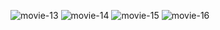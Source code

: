 
![movie-13](https://user-images.githubusercontent.com/98634205/177036060-3f46e585-0679-4431-8e27-ca78b3a7a909.png)
![movie-14](https://user-images.githubusercontent.com/98634205/177036086-33af8794-2cfe-421f-ad62-5aa85a6083ed.jpg)
![movie-15](https://user-images.githubusercontent.com/98634205/177036105-1e9e6cde-9688-4e90-9a76-cc8fbcbbd862.jpg)
![movie-16](https://user-images.githubusercontent.com/98634205/177036134-b482b92f-94f3-4f75-933e-819359c9d0fe.jpg)
